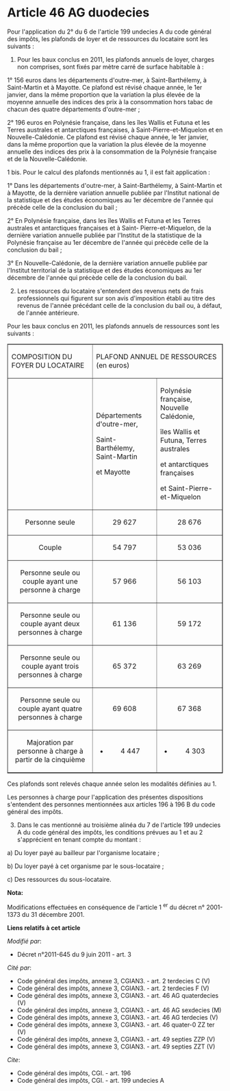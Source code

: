 # Article 46 AG duodecies

Pour l'application du 2° du 6 de l'article 199 undecies A du code général des impôts, les plafonds de loyer et de ressources
du locataire sont les suivants : 

1. Pour les baux conclus en 2011, les plafonds annuels de loyer, charges non comprises, sont fixés par mètre carré de surface
habitable à : 

1° 156 euros dans les départements d'outre-mer, à Saint-Barthélemy, à Saint-Martin et à Mayotte. Ce plafond est révisé chaque
année, le 1er janvier, dans la même proportion que la variation la plus élevée de la moyenne annuelle des indices des prix à
la consommation hors tabac de chacun des quatre départements d'outre-mer ; 

2° 196 euros en Polynésie française, dans les îles Wallis et Futuna et les Terres australes et antarctiques françaises, à
Saint-Pierre-et-Miquelon et en Nouvelle-Calédonie. Ce plafond est révisé chaque année, le 1er janvier, dans la même
proportion que la variation la plus élevée de la moyenne annuelle des indices des prix à la consommation de la Polynésie
française et de la Nouvelle-Calédonie. 

1 bis. Pour le calcul des plafonds mentionnés au 1, il est fait application : 

1° Dans les départements d'outre-mer, à Saint-Barthélemy, à Saint-Martin et à Mayotte, de la dernière variation annuelle
publiée par l'Institut national de la statistique et des études économiques au 1er décembre de l'année qui précède celle de
la conclusion du bail ; 

2° En Polynésie française, dans les îles Wallis et Futuna et les Terres australes et antarctiques françaises et à Saint-
Pierre-et-Miquelon, de la dernière variation annuelle publiée par l'Institut de la statistique de la Polynésie française au
1er décembre de l'année qui précède celle de la conclusion du bail ; 

3° En Nouvelle-Calédonie, de la dernière variation annuelle publiée par l'Institut territorial de la statistique et des
études économiques au 1er décembre de l'année qui précède celle de la conclusion du bail. 

2. Les ressources du locataire s'entendent des revenus nets de frais professionnels qui figurent sur son avis d'imposition
établi au titre des revenus de l'année précédant celle de la conclusion du bail ou, à défaut, de l'année antérieure. 

Pour les baux conclus en 2011, les plafonds annuels de ressources sont les suivants : 

<table border="1">
  <tbody>
    <tr>
      <td>

COMPOSITION DU FOYER DU LOCATAIRE

</td>
      <td colspan="2">

PLAFOND ANNUEL DE RESSOURCES (en euros)

</td>
    </tr>
    <tr>
      <td>

</td>
      <td>

Départements d'outre-mer,

Saint-Barthélemy, Saint-Martin

et Mayotte

</td>
      <td>

Polynésie française, Nouvelle Calédonie,

îles Wallis et Futuna, Terres australes

et antarctiques françaises

et Saint-Pierre-et-Miquelon

</td>
    </tr>
    <tr>
      <td align="center">

Personne seule

</td>
      <td align="center">

29 627

</td>
      <td align="center">

28 676

</td>
    </tr>
    <tr>
      <td align="center">

Couple

</td>
      <td align="center">

54 797

</td>
      <td align="center">

53 036

</td>
    </tr>
    <tr>
      <td align="center">

Personne seule ou couple ayant une personne à charge

</td>
      <td align="center">

57 966

</td>
      <td align="center">

56 103

</td>
    </tr>
    <tr>
      <td align="center">

Personne seule ou couple ayant deux personnes à charge

</td>
      <td align="center">

61 136

</td>
      <td align="center">

59 172

</td>
    </tr>
    <tr>
      <td align="center">

Personne seule ou couple ayant trois personnes à charge

</td>
      <td align="center">

65 372

</td>
      <td align="center">

63 269

</td>
    </tr>
    <tr>
      <td align="center">

Personne seule ou couple ayant quatre personnes à charge

</td>
      <td align="center">

69 608

</td>
      <td align="center">

67 368

</td>
    </tr>
    <tr>
      <td align="center">

Majoration par personne à charge à partir de la cinquième

</td>
      <td align="center">

+ 4 447

</td>
      <td align="center">

+ 4 303

</td>
    </tr>
  </tbody>
</table>

Ces plafonds sont relevés chaque année selon les modalités définies au 1. 

Les personnes à charge pour l'application des présentes dispositions s'entendent des personnes mentionnées aux articles 196 à
196 B du code général des impôts. 

3. Dans le cas mentionné au troisième alinéa du 7 de l'article 199 undecies A du code général des impôts, les conditions
prévues au 1 et au 2 s'apprécient en tenant compte du montant : 

a) Du loyer payé au bailleur par l'organisme locataire ; 

b) Du loyer payé à cet organisme par le sous-locataire ; 

c) Des ressources du sous-locataire.

**Nota:**

Modifications effectuées en conséquence de l'article 1
  <sup>er</sup> du décret n° 2001-1373 du 31 décembre 2001.

**Liens relatifs à cet article**

_Modifié par_:

  - Décret n°2011-645 du 9 juin 2011 - art. 3

_Cité par_:

  - Code général des impôts, annexe 3, CGIAN3. - art. 2 terdecies C (V)
  - Code général des impôts, annexe 3, CGIAN3. - art. 2 terdecies F (V)
  - Code général des impôts, annexe 3, CGIAN3. - art. 46 AG quaterdecies (V)
  - Code général des impôts, annexe 3, CGIAN3. - art. 46 AG sexdecies (M)
  - Code général des impôts, annexe 3, CGIAN3. - art. 46 AG terdecies (V)
  - Code général des impôts, annexe 3, CGIAN3. - art. 46 quater-0 ZZ ter (V)
  - Code général des impôts, annexe 3, CGIAN3. - art. 49 septies ZZP (V)
  - Code général des impôts, annexe 3, CGIAN3. - art. 49 septies ZZT (V)

_Cite_:

  - Code général des impôts, CGI. - art. 196
  - Code général des impôts, CGI. - art. 199 undecies A
